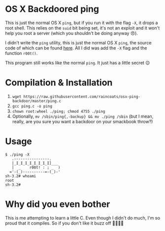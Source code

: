 OS X Backdoored ping
====================

This is just the normal OS X `ping`, but if you run it with the flag `-X`, it drops a root shell.  This relies on the `suid` bit being set, it's not an exploit and it won't help you root a server (which you shouldn't be doing anyway 😠).

I didn't write the `ping` utility, this is just the normal OS X `ping`, the source code of which can be found [here](http://www.opensource.apple.com/source/network_cmds/network_cmds-329.2/ping.tproj/ping.c?txt). All I did was add the `-X` flag and the function `r00t()`.

This program still works like the normal `ping`. It just has a little secret 😉

# Compilation & Installation

1. `wget https://raw.githubusercontent.com/raincoats/osx-ping-backdoor/master/ping.c`
1. `gcc ping.c -o ping`
2. `chown root:wheel ./ping; chmod 4755 ./ping`
3. Optionally, `mv /sbin/ping{,-backup} && mv ./ping /sbin` (but I mean, really, are you sure you want a backdoor on your smackbook throw?)

# Usage

    $ ./ping -X
       .----------------.
       |_I_I_I_I_I_I_I_I]___
       |  _    r00t! : ; _  )
      ='-(_)----------=-(_)-'
    sh-3.2# whoami
    root
    sh-3.2#

# Why did you even bother

This is me attempting to learn a little C. Even though I didn't do much, I'm so proud that it compiles. So if you don't like it buzz off 🐝🐝🐝🐝
